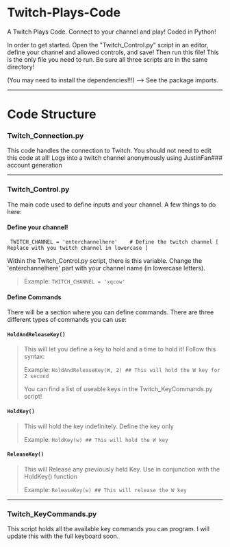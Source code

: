 # Twitch-Plays-Code
A Twitch Plays Code. Connect to your channel and play! Coded in Python!

In order to get started. Open the "Twitch_Control.py" script in an editor, define your channel and allowed controls, and save! Then run this file! This is the only file you need to run. Be sure all three scripts are in the same directory!

(You may need to install the dependencies!!!) --> See the package imports. 
_____________________
# Code Structure

### Twitch_Connection.py
This code handles the connection to Twitch. You should not need to edit this code at all! Logs into a twitch channel anonymously using JustinFan### account generation
_____________________
### Twitch_Control.py
The main code used to define inputs and your channel. A few things to do here:

#### Define your channel! 
``` TWITCH_CHANNEL = 'enterchannelhere'    # Define the twitch channel [ Replace with you twitch channel in lowercase ]```

Within the Twitch_Control.py script, there is this variable. Change the 'enterchannelhere' part with your channel name (in lowercase letters). 

> Example: ``` TWITCH_CHANNEL = 'xqcow' ```

#### Define Commands

There will be a section where you can define commands. There are three different types of commands you can use:
#### ```HoldAndReleaseKey()```
> This will let you define a key to hold and a time to hold it! Follow this syntax:
> 
> Example: ```HoldAndReleaseKey(W, 2) ## This will hold the W key for 2 second```
> 
> You can find a list of useable keys in the Twitch_KeyCommands.py script!
#### ```HoldKey()```
> This will hold the key indefinitely. Define the key only
> 
> Example: ```HoldKey(w) ## This will hold the W key```
#### ```ReleaseKey()```
> This will Release any previously held Key. Use in conjunction with the HoldKey() function
>
> Example: ```ReleaseKey(w) ## This will release the W key```

_____________________
### Twitch_KeyCommands.py
This script holds all the available key commands you can program. I will update this with the full keyboard soon. 

